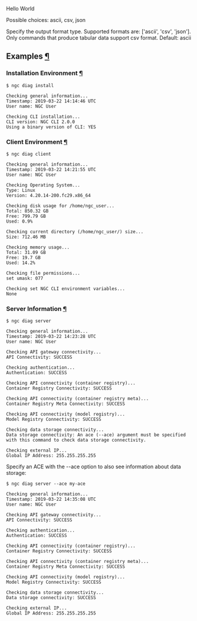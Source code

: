 Hello World

Possible choices: ascii, csv, json

Specify the output format type. Supported formats are: \['ascii', 'csv', 'json'\]. Only commands that produce tabular data support csv format. Default: ascii

## **Examples** [¶](\#examples "Permalink to this headline")

### Installation Environment [¶](\#installation-environment "Permalink to this headline")

```
$ ngc diag install

Checking general information...
Timestamp: 2019-03-22 14:14:46 UTC
User name: NGC User

Checking CLI installation...
CLI version: NGC CLI 2.0.0
Using a binary version of CLI: YES
```

### Client Environment [¶](\#client-environment "Permalink to this headline")

```
$ ngc diag client

Checking general information...
Timestamp: 2019-03-22 14:21:55 UTC
User name: NGC User

Checking Operating System...
Type: Linux
Version: 4.20.14-200.fc29.x86_64

Checking disk usage for /home/ngc_user...
Total: 850.32 GB
Free: 799.79 GB
Used: 0.9%

Checking current directory (/home/ngc_user/) size...
Size: 712.46 MB

Checking memory usage...
Total: 31.09 GB
Free: 19.7 GB
Used: 14.2%

Checking file permissions...
set umask: 077

Checking set NGC CLI environment variables...
None
```

### Server Information [¶](\#server-information "Permalink to this headline")

```
$ ngc diag server

Checking general information...
Timestamp: 2019-03-22 14:23:28 UTC
User name: NGC User

Checking API gateway connectivity...
API Connectivity: SUCCESS

Checking authentication...
Authentication: SUCCESS

Checking API connectivity (container registry)...
Container Registry Connectivity: SUCCESS

Checking API connectivity (container registry meta)...
Container Registry Meta Connectivity: SUCCESS

Checking API connectivity (model registry)...
Model Registry Connectivity: SUCCESS

Checking data storage connectivity...
Data storage connectivity: An ace (--ace) argument must be specified with this command to check data storage connectivity.

Checking external IP...
Global IP Address: 255.255.255.255
```

Specify an ACE with the --ace option to also see information about data storage:

```
$ ngc diag server --ace my-ace

Checking general information...
Timestamp: 2019-03-22 14:35:08 UTC
User name: NGC User

Checking API gateway connectivity...
API Connectivity: SUCCESS

Checking authentication...
Authentication: SUCCESS

Checking API connectivity (container registry)...
Container Registry Connectivity: SUCCESS

Checking API connectivity (container registry meta)...
Container Registry Meta Connectivity: SUCCESS

Checking API connectivity (model registry)...
Model Registry Connectivity: SUCCESS

Checking data storage connectivity...
Data storage connectivity: SUCCESS

Checking external IP...
Global IP Address: 255.255.255.255
```
